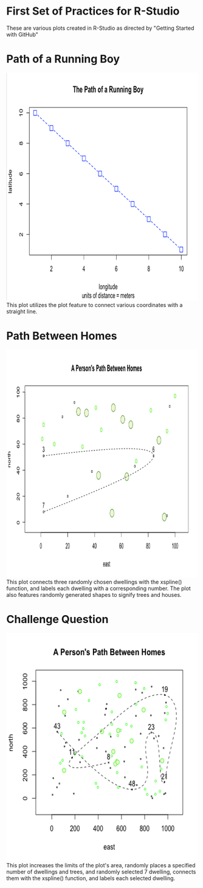 # First Set of Practices for R-Studio

These are various plots created in R-Studio as directed by "Getting Started with GitHub"

# Path of a Running Boy
<img src="R_Practice_1.png" width="600" height="600" />
This plot utilizes the plot feature to connect various coordinates with a straight line. 

# Path Between Homes
<img src="Path_Between_Homes0.png" width="600" height="600" />
This plot connects three randomly chosen dwellings with the xspline() function, and labels each dwelling with a corresponding number. The plot also features randomly generated shapes to signify trees and houses. 

# Challenge Question
<img src="Path_Between_Homes1.png" width="600" height="600" />
This plot increases the limits of the plot's area, randomly places a specified number of dwellings and trees, and randomly selected 7 dwelling, connects them with the xspline() function, and labels each selected dwelling.


